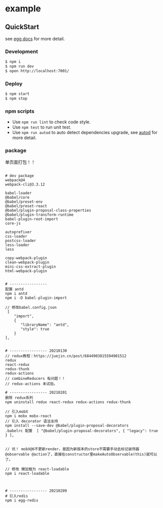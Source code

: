 # example



## QuickStart

<!-- add docs here for user -->

see [egg docs][egg] for more detail.

### Development

```bash
$ npm i
$ npm run dev
$ open http://localhost:7001/
```

### Deploy

```bash
$ npm start
$ npm stop
```

### npm scripts

- Use `npm run lint` to check code style.
- Use `npm test` to run unit test.
- Use `npm run autod` to auto detect dependencies upgrade, see [autod](https://www.npmjs.com/package/autod) for more detail.


### package

单页面打包！！
```

# dev package
webpack@4
webpack-cli@3.3.12

babel-loader
@babel/core
@babel/preset-env
@babel/preset-react
@babel/plugin-proposal-class-properties
@babel/plugin-transform-runtime
babel-plugin-root-import
core-js

autoprefixer
css-loader
postcss-loader
less-loader
less

copy-webpack-plugin
clean-webpack-plugin
mini-css-extract-plugin
html-webpack-plugin


# -----------------
配置 antd
npm i antd
npm i -D babel-plugin-import

// 修改babel.config.json
 [
    "import",
    {
       "libraryName": "antd",
       "style": true
    }
],


# ----------------- 20210130
// redux教程：https://juejin.cn/post/6844903815594901512
redux 
react-redux
redux-thunk
redux-actions
// combineReducers 有问题！！
// redux-actions 未试验。

# ----------------- 20210201
删除 redux系列
npm uninstall redux react-redux redux-actions redux-thunk

// 引入mobX
npm i mobx mobx-react
// 引入 decorator 语法支持
npm install --save-dev @babel/plugin-proposal-decorators
.babelrc 配置  [ "@babel/plugin-proposal-decorators", { "legacy": true } ],


// 坑！ mobX@6不更新render，是因为新版本的store不需要手动去标记装饰器@observable @action了，直接在constructor里makeAutoObservable(this)就可以了。

// 修改 懒加载为 react-loadable 
npm i react-loadable 



# ----------------- 20210209
# 引入redis
npm i egg-redis

```


[egg]: https://eggjs.org